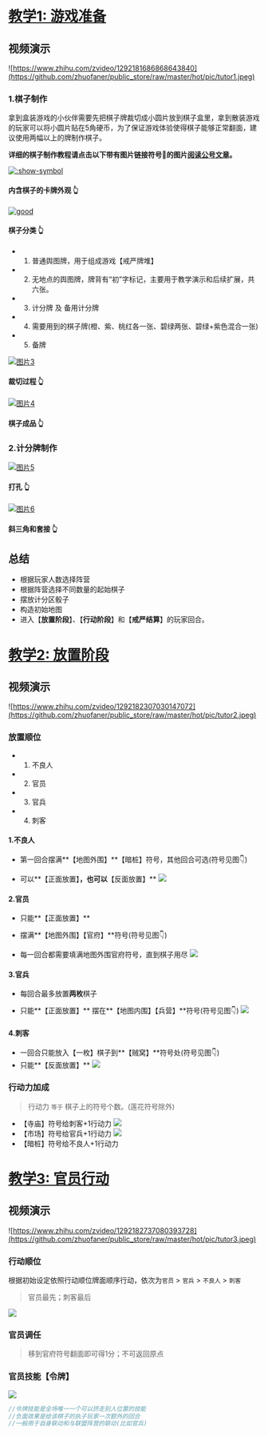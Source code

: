 # [教学1: 游戏准备](1)

## 视频演示

![https://www.zhihu.com/zvideo/1292181686868643840](https://github.com/zhuofaner/public_store/raw/master/hot/pic/tutor1.jpeg)

### 1.棋子制作

拿到盒装游戏的小伙伴需要先把棋子牌裁切成小圆片放到棋子盒里，拿到散装游戏的玩家可以将小圆片贴在5角硬币，为了保证游戏体验使得棋子能够正常翻面，建议使用两幅以上的牌制作棋子。

**详细的棋子制作教程请点击以下带有图片链接符号🔗的图片[阅读公号文章](https://mp.weixin.qq.com/s/y3oFaqFZSmBkWjBUHeEA5w)。**

[![:show-symbol](https://mmbiz.qlogo.cn/mmbiz_jpg/LGmibKoeuNmat5jksjhYq2zKGyDSy7ukvanpMRmRXvibmYuNoVvoAVZJjj3PBvAMVFiaA5BrgMxiaf4BK6dUNPoibdw/0?wx_fmt=jpeg)](https://mp.weixin.qq.com/s/y3oFaqFZSmBkWjBUHeEA5w)

#### 内含棋子的卡牌外观 👆

[![good](https://mmbiz.qpic.cn/mmbiz_jpg/LGmibKoeuNmat5jksjhYq2zKGyDSy7ukvZsQzWoVSklB2E0iakg4hmGHQ33RDtLDo8Ejj6U5ZcITr0T8wJTQl3SA/640?wx_fmt=jpeg)](https://mp.weixin.qq.com/s/y3oFaqFZSmBkWjBUHeEA5w)

#### 棋子分类 👆

- 1) 普通舆图牌，用于组成游戏【戒严牌堆】

- 2) 无地点的舆图牌，牌背有“初”字标记，主要用于教学演示和后续扩展，共六张。

- 3) 计分牌 及 备用计分牌

- 4) 需要用到的棋子牌(橙、紫、桃红各一张、碧绿两张、碧绿+紫色混合一张)

- 5) 备牌

[![图片3](https://mmbiz.qpic.cn/mmbiz_jpg/LGmibKoeuNmat5jksjhYq2zKGyDSy7ukvb5h01HHXagr0beCJ50RZkN7CJOwNAoQsUgjY05h9kZPsoaOMzDew0g/640?wx_fmt=jpeg)](https://mp.weixin.qq.com/s/y3oFaqFZSmBkWjBUHeEA5w)

#### 裁切过程 👆

[![图片4](https://mmbiz.qpic.cn/mmbiz_jpg/LGmibKoeuNmat5jksjhYq2zKGyDSy7ukvV9Eh5lZfLZnhkgfDbibIEvPibbibOHLlfazliau8iaGiciclAuFDE4lNOtbfQ/640?wx_fmt=jpeg)](https://mp.weixin.qq.com/s/y3oFaqFZSmBkWjBUHeEA5w)

#### 棋子成品 👆

### 2.计分牌制作

[![图片5](https://mmbiz.qpic.cn/mmbiz_jpg/LGmibKoeuNmat5jksjhYq2zKGyDSy7ukvbKkQp11Ew9WoD52k2Gt3vjAfn46YiaXy78v2M87GC86neyZC2PwAicpQ/640?wx_fmt=jpeg)](https://mp.weixin.qq.com/s/y3oFaqFZSmBkWjBUHeEA5w)

#### 打孔 👆

[![图片6](https://mmbiz.qpic.cn/mmbiz_jpg/LGmibKoeuNmat5jksjhYq2zKGyDSy7ukvKBv2aUiaIxTlQw1ricSpHoc0XwYThv8vBvpIYCA1GAYOWHjxGrJ8X1icQ/640?wx_fmt=jpeg)](https://mp.weixin.qq.com/s/y3oFaqFZSmBkWjBUHeEA5w)

#### 斜三角和套接 👆

## 总结

- 根据玩家人数选择阵营
- 根据阵营选择不同数量的起始棋子
- 摆放计分区骰子
- 构造初始地图
- 进入【**放置阶段**】、【**行动阶段**】和【**戒严结算**】的玩家回合。

# [教学2: 放置阶段](2)

## 视频演示

![https://www.zhihu.com/zvideo/1292182307030147072](https://github.com/zhuofaner/public_store/raw/master/hot/pic/tutor2.jpeg)

### 放置顺位

- 1) 不良人
- 2) 官员
- 3) 官兵
- 4) 刺客

#### 1.不良人

- 第一回合摆满**【地图外围】**【暗桩】符号，其他回合可选(符号见图👇)

- 可以**【正面放置】**，也可以**【反面放置】**
![](pic/map_anzhuang.jpg)

#### 2.官员

- 只能**【正面放置】**

- 摆满**【地图外围】【官府】**符号(符号见图👇)

- 每一回合都需要填满地图外围官府符号，直到棋子用尽
![](pic/map_guanfu.jpg)

#### 3.官兵

- 每回合最多放置**两枚**棋子

- 只能**【正面放置】** 摆在**【地图内围】【兵营】**符号(符号见图👇)
![](pic/map_bingying.jpg)

#### 4.刺客

- 一回合只能放入【一枚】棋子到**【贼窝】**符号处(符号见图👇)
- 只能**【反面放置】**
![](pic/map_zeiwo.jpg)

### 行动力加成

>  行动力 `等于` 棋子上的符号个数。(莲花符号除外)

- 【寺庙】符号给刺客+1行动力
![](pic/map_simiao.jpg)
- 【市场】符号给官兵+1行动力
![](pic/map_shichang.jpg)
- 【暗桩】符号给不良人+1行动力

# [教学3: 官员行动](3)

## 视频演示

![https://www.zhihu.com/zvideo/1292182737080393728](https://github.com/zhuofaner/public_store/raw/master/hot/pic/tutor3.jpeg)

### 行动顺位

根据初始设定依照行动顺位牌面顺序行动，依次为`官员` > `官兵` > `不良人` > `刺客`

> 官员最先；刺客最后

![](pic/game_setup.jpg)

###  官员调任

> 移到官府符号翻面即可得1分；不可返回原点

### 官员技能【令牌】

![](pic/skill_lingpai.png)

```php
//令牌技能是全场唯一一个可以挤走别人位置的技能
//负面效果是给该棋子的执子玩家一次额外的回合
//一般用于自身联动和与联盟阵营的联动(比如官兵)
```

